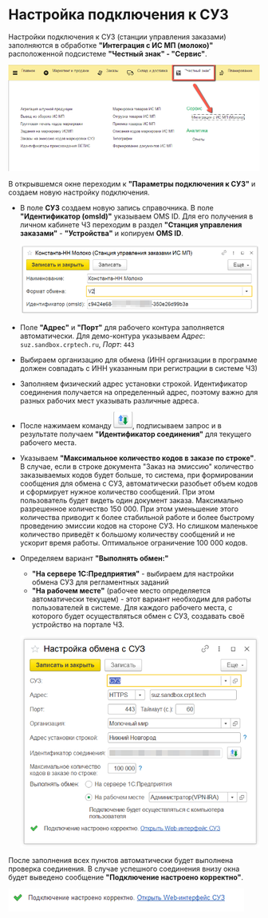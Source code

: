 # Настройка подключения к СУЗ

Настройки подключения к СУЗ (станции управления заказами) заполняются в обработке **"Интеграция с ИС МП (молоко)"** расположенной подсистеме **"Честный знак" - "Сервис"**.

[![2021-07-21_14-29-00][2021-07-21_14-29-00]][2021-07-21_14-29-00]

В открывшемся окне переходим к **"Параметры подключения к СУЗ"** и создаем новую настройку подключения.

- В поле **СУЗ** создаем новую запись справочника. В поле **"Идентификатор (omsId)"** указываем OMS ID. Для его получения в личном кабинете ЧЗ переходим в раздел **"Станция управления заказами"** - **"Устройства"** и копируем **OMS ID**.

    [![2020-12-13_16-12-51][2020-12-13_16-12-51]][2020-12-13_16-12-51]

- Поле **"Адрес"** и **"Порт"** для рабочего контура заполняется автоматически. Для демо-контура указываем *Адрес*: `suz.sandbox.crptech.ru`, *Порт*: `443`
- Выбираем организацию для обмена (ИНН организации в программе должен совпадать с ИНН указанным при регистрации в системе ЧЗ)
- Заполняем физический адрес установки строкой. Идентификатор соединения получается на определенный адрес, поэтому важно для разных рабочих мест указывать различные адреса.
- После нажимаем команду  [![2021-08-12_23-37-40][2021-08-12_23-37-40]][2021-08-12_23-37-40], подписываем запрос и в результате получаем **"Идентификатор соединения"** для текущего рабочего места. 
- Указываем **"Максимальное количество кодов в заказе по строке"**. В случае, если в строке документа "Заказ на эмиссию" количество заказываемых кодов будет больше, то система, при формировании сообщения для обмена с СУЗ, автоматически разобьет объем кодов и сформирует нужное количество сообщений. При этом пользователь будет видеть один документ заказа. Максимально разрешенное количество 150 000. При этом уменьшение этого количества приводит к более стабильной работе и более быстрому проведению эмиссии кодов на стороне СУЗ. Но слишком маленькое количество приведёт к большому количеству сообщений и не ускорит время работы. Оптимальное ограничение 100 000 кодов.
- Определяем вариант **"Выполнять обмен:"**

    - **"На сервере 1С:Предприятия"** - выбираем для настройки обмена СУЗ для регламентных заданий
    - **"На рабочем месте"** (рабочее место определяется автоматически текущем) - этот вариант необходим для работы пользователей в системе. Для каждого рабочего места, с которого будет осуществляться обмен с СУЗ, создавать своё устройство на портале ЧЗ. 

    [![2020-12-13_16-12-14][2020-12-13_16-12-14]][2020-12-13_16-12-14]

После заполнения всех пунктов автоматически будет выполнена проверка соединения. В случае успешного соединения внизу окна будет выведено сообщение **"Подключение настроено корректно"**.

[![2020-12-13_16-14-50][2020-12-13_16-14-50]][2020-12-13_16-14-50]

[2021-07-21_14-29-00]: Settings_order_management_station.assets/2021-07-21_14-29-00.png
[2020-12-13_16-12-51]: Settings_order_management_station.assets/2020-12-13_16-12-51.png
[2020-12-13_16-12-14]: Settings_order_management_station.assets/2020-12-13_16-12-14.png
[2020-12-13_16-14-50]: Settings_order_management_station.assets/2020-12-13_16-14-50.png
[2021-08-12_23-37-40]: Settings_order_management_station.assets/2021-08-12_23-37-40.png